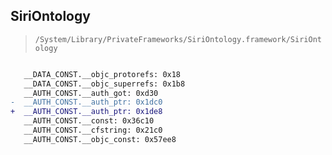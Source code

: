 ## SiriOntology

> `/System/Library/PrivateFrameworks/SiriOntology.framework/SiriOntology`

```diff

   __DATA_CONST.__objc_protorefs: 0x18
   __DATA_CONST.__objc_superrefs: 0x1b8
   __AUTH_CONST.__auth_got: 0xd30
-  __AUTH_CONST.__auth_ptr: 0x1dc0
+  __AUTH_CONST.__auth_ptr: 0x1de8
   __AUTH_CONST.__const: 0x36c10
   __AUTH_CONST.__cfstring: 0x21c0
   __AUTH_CONST.__objc_const: 0x57ee8

```
